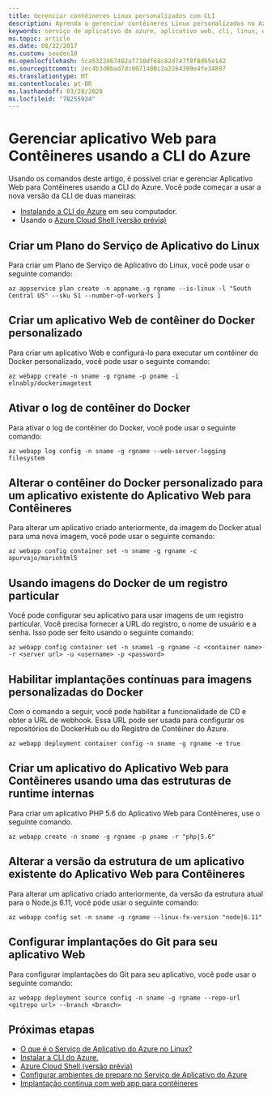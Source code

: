 ```yaml
---
title: Gerenciar contêineres Linux personalizados com CLI
description: Aprenda a gerenciar contêineres Linux personalizados no Azure App Service a partir da linha de comando. Automatize o provisionamento ou manutenção de aplicativos.
keywords: serviço de aplicativo do azure, aplicativo web, cli, linux, oss
ms.topic: article
ms.date: 08/22/2017
ms.custom: seodec18
ms.openlocfilehash: 5ca5322467402af710df68c82d747f8f8d65e142
ms.sourcegitcommit: 2ec4b3d0bad7dc0071400c2a2264399e4fe34897
ms.translationtype: MT
ms.contentlocale: pt-BR
ms.lasthandoff: 03/28/2020
ms.locfileid: "78255934"
---
```

# <a name="manage-web-app-for-containers-using-azure-cli"></a>Gerenciar aplicativo Web para Contêineres usando a CLI do Azure

Usando os comandos deste artigo, é possível criar e gerenciar Aplicativo Web para Contêineres usando a CLI do Azure.
Você pode começar a usar a nova versão da CLI de duas maneiras:

* [Instalando a CLI do Azure](https://docs.microsoft.com/cli/azure/install-azure-cli) em seu computador.
* Usando o [Azure Cloud Shell (versão prévia)](../../cloud-shell/overview.md)

## <a name="create-a-linux-app-service-plan"></a>Criar um Plano do Serviço de Aplicativo do Linux

Para criar um Plano de Serviço de Aplicativo do Linux, você pode usar o seguinte comando:

```azurecli-interactive
az appservice plan create -n appname -g rgname --is-linux -l "South Central US" --sku S1 --number-of-workers 1
```

## <a name="create-a-custom-docker-container-web-app"></a>Criar um aplicativo Web de contêiner do Docker personalizado

Para criar um aplicativo Web e configurá-lo para executar um contêiner do Docker personalizado, você pode usar o seguinte comando:

```azurecli-interactive
az webapp create -n sname -g rgname -p pname -i elnably/dockerimagetest
```

## <a name="activate-the-docker-container-logging"></a>Ativar o log de contêiner do Docker

Para ativar o log de contêiner do Docker, você pode usar o seguinte comando:

```azurecli-interactive
az webapp log config -n sname -g rgname --web-server-logging filesystem
```

## <a name="change-the-custom-docker-container-for-an-existing-web-app-for-containers-app"></a>Alterar o contêiner do Docker personalizado para um aplicativo existente do Aplicativo Web para Contêineres

Para alterar um aplicativo criado anteriormente, da imagem do Docker atual para uma nova imagem, você pode usar o seguinte comando:

```azurecli-interactive
az webapp config container set -n sname -g rgname -c apurvajo/mariohtml5
```

## <a name="using-docker-images-from-a-private-registry"></a>Usando imagens do Docker de um registro particular

Você pode configurar seu aplicativo para usar imagens de um registro particular. Você precisa fornecer a URL do registro, o nome de usuário e a senha. Isso pode ser feito usando o seguinte comando:

```azurecli-interactive
az webapp config container set -n sname1 -g rgname -c <container name> -r <server url> -u <username> -p <password>
```

## <a name="enable-continuous-deployments-for-custom-docker-images"></a>Habilitar implantações contínuas para imagens personalizadas do Docker

Com o comando a seguir, você pode habilitar a funcionalidade de CD e obter a URL de webhook. Essa URL pode ser usada para configurar os repositórios do DockerHub ou do Registro de Contêiner do Azure.

```azurecli-interactive
az webapp deployment container config -n sname -g rgname -e true
```

## <a name="create-a-web-app-for-containers-app-using-one-of-our-built-in-runtime-frameworks"></a>Criar um aplicativo do Aplicativo Web para Contêineres usando uma das estruturas de runtime internas

Para criar um aplicativo PHP 5.6 do Aplicativo Web para Contêineres, use o seguinte comando.

```azurecli-interactive
az webapp create -n sname -g rgname -p pname -r "php|5.6"
```

## <a name="change-framework-version-for-an-existing-web-app-for-containers-app"></a>Alterar a versão da estrutura de um aplicativo existente do Aplicativo Web para Contêineres

Para alterar um aplicativo criado anteriormente, da versão da estrutura atual para o Node.js 6.11, você pode usar o seguinte comando:

```azurecli-interactive
az webapp config set -n sname -g rgname --linux-fx-version "node|6.11"
```

## <a name="set-up-git-deployments-for-your-web-app"></a>Configurar implantações do Git para seu aplicativo Web

Para configurar implantações do Git para seu aplicativo, você pode usar o seguinte comando:

```azurecli-interactive
az webapp deployment source config -n sname -g rgname --repo-url <gitrepo url> --branch <branch>
```

## <a name="next-steps"></a>Próximas etapas

* [O que é o Serviço de Aplicativo do Azure no Linux?](app-service-linux-intro.md)
* [Instalar a CLI do Azure.](https://docs.microsoft.com/cli/azure/install-azure-cli)
* [Azure Cloud Shell (versão prévia)](../../cloud-shell/overview.md)
* [Configurar ambientes de preparo no Serviço de Aplicativo do Azure](../../app-service/deploy-staging-slots.md?toc=%2fazure%2fapp-service%2fcontainers%2ftoc.json)
* [Implantação contínua com web app para contêineres](app-service-linux-ci-cd.md)
